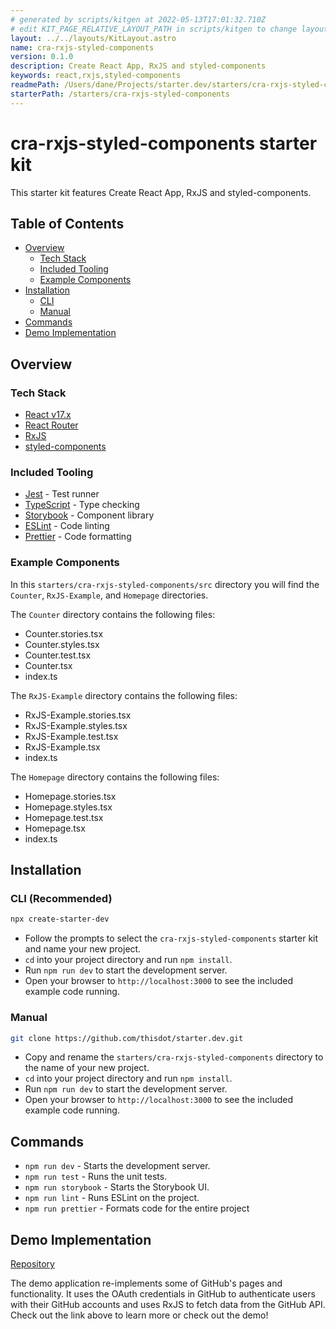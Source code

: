 ```yaml
---
# generated by scripts/kitgen at 2022-05-13T17:01:32.710Z
# edit KIT_PAGE_RELATIVE_LAYOUT_PATH in scripts/kitgen to change layout
layout: ../../layouts/KitLayout.astro
name: cra-rxjs-styled-components
version: 0.1.0
description: Create React App, RxJS and styled-components
keywords: react,rxjs,styled-components
readmePath: /Users/dane/Projects/starter.dev/starters/cra-rxjs-styled-components/README.md
starterPath: /starters/cra-rxjs-styled-components
---
```


# cra-rxjs-styled-components starter kit

This starter kit features Create React App, RxJS and styled-components.

## Table of Contents

- [Overview](#overview)
  - [Tech Stack](#tech-stack)
  - [Included Tooling](#included-tooling)
  - [Example Components](#example-components)
- [Installation](#installation)
  - [CLI](#cli)
  - [Manual](#manual)
- [Commands](#commands)
- [Demo Implementation](#demo-implementation)

## Overview

### Tech Stack

- [React v17.x](https://reactjs.org)
- [React Router](https://reactrouter.com/)
- [RxJS](https://rxjs.dev/)
- [styled-components](https://styled-components.com/)

### Included Tooling

- [Jest](https://jestjs.io/) - Test runner
- [TypeScript](https://www.typescriptlang.org/) - Type checking
- [Storybook](https://storybook.js.org/) - Component library
- [ESLint](https://eslint.org/) - Code linting
- [Prettier](https://prettier.io/) - Code formatting

### Example Components

In this `starters/cra-rxjs-styled-components/src` directory you will find the `Counter`, `RxJS-Example`, and `Homepage` directories.

The `Counter` directory contains the following files:

- Counter.stories.tsx
- Counter.styles.tsx
- Counter.test.tsx
- Counter.tsx
- index.ts

The `RxJS-Example` directory contains the following files:

- RxJS-Example.stories.tsx
- RxJS-Example.styles.tsx
- RxJS-Example.test.tsx
- RxJS-Example.tsx
- index.ts

The `Homepage` directory contains the following files:

- Homepage.stories.tsx
- Homepage.styles.tsx
- Homepage.test.tsx
- Homepage.tsx
- index.ts

## Installation

### CLI (Recommended)

```bash
npx create-starter-dev
```

- Follow the prompts to select the `cra-rxjs-styled-components` starter kit and name your new project.
- `cd` into your project directory and run `npm install`.
- Run `npm run dev` to start the development server.
- Open your browser to `http://localhost:3000` to see the included example code running.

### Manual

```bash
git clone https://github.com/thisdot/starter.dev.git
```

- Copy and rename the `starters/cra-rxjs-styled-components` directory to the name of your new project.
- `cd` into your project directory and run `npm install`.
- Run `npm run dev` to start the development server.
- Open your browser to `http://localhost:3000` to see the included example code running.

## Commands

- `npm run dev` - Starts the development server.
- `npm run test` - Runs the unit tests.
- `npm run storybook` - Starts the Storybook UI.
- `npm run lint` - Runs ESLint on the project.
- `npm run prettier` - Formats code for the entire project

## Demo Implementation

[Repository](https://github.com/thisdot/starter.dev-showcases/tree/main/cra-rxjs-styled-components)

The demo application re-implements some of GitHub's pages and functionality. It uses the OAuth credentials in GitHub to authenticate users with their GitHub accounts and uses RxJS to fetch data from the GitHub API. Check out the link above to learn more or check out the demo!
